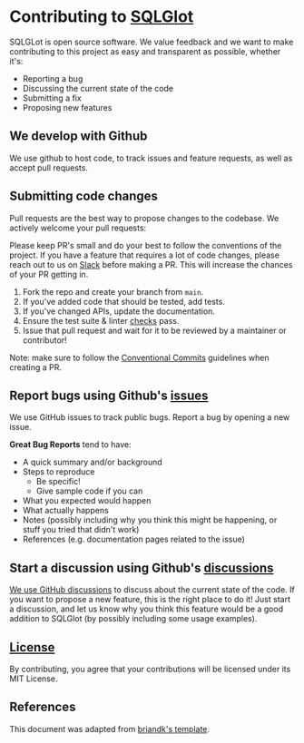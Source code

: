 # Contributing to [SQLGlot](https://github.com/tobymao/sqlglot/blob/main/README.md)

SQLGLot is open source software. We value feedback and we want to make contributing to this project as
easy and transparent as possible, whether it's:

- Reporting a bug
- Discussing the current state of the code
- Submitting a fix
- Proposing new features

## We develop with Github
We use github to host code, to track issues and feature requests, as well as accept pull requests.

## Submitting code changes
Pull requests are the best way to propose changes to the codebase. We actively welcome your pull requests:

Please keep PR's small and do your best to follow the conventions of the project. If you have a feature that requires a lot of code changes,
please reach out to us on [Slack](https://tobikodata.com/slack) before making a PR. This will increase the chances of your PR getting in.

1. Fork the repo and create your branch from `main`.
2. If you've added code that should be tested, add tests.
3. If you've changed APIs, update the documentation.
4. Ensure the test suite & linter [checks](https://github.com/tobymao/sqlglot/blob/main/README.md#run-tests-and-lint) pass.
5. Issue that pull request and wait for it to be reviewed by a maintainer or contributor!

Note: make sure to follow the [Conventional Commits](https://www.conventionalcommits.org/en/v1.0.0/) guidelines when creating a PR.

## Report bugs using Github's [issues](https://github.com/tobymao/sqlglot/issues)
We use GitHub issues to track public bugs. Report a bug by opening a new issue.

**Great Bug Reports** tend to have:

- A quick summary and/or background
- Steps to reproduce
  - Be specific!
  - Give sample code if you can
- What you expected would happen
- What actually happens
- Notes (possibly including why you think this might be happening, or stuff you tried that didn't work)
- References (e.g. documentation pages related to the issue)

## Start a discussion using Github's [discussions](https://github.com/tobymao/sqlglot/discussions)
[We use GitHub discussions](https://github.com/tobymao/sqlglot/discussions/190) to discuss about the current state
of the code. If you want to propose a new feature, this is the right place to do it! Just start a discussion, and
let us know why you think this feature would be a good addition to SQLGlot (by possibly including some usage examples).

## [License](https://github.com/tobymao/sqlglot/blob/main/LICENSE)
By contributing, you agree that your contributions will be licensed under its MIT License.

## References
This document was adapted from [briandk's template](https://gist.github.com/briandk/3d2e8b3ec8daf5a27a62).
